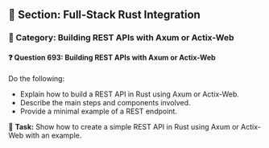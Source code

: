 ## 📘 Section: Full-Stack Rust Integration  
### 🔹 Category: Building REST APIs with Axum or Actix-Web  
#### ❓ Question 693: Building REST APIs with Axum or Actix-Web

Do the following:

- Explain how to build a REST API in Rust using Axum or Actix-Web.
- Describe the main steps and components involved.
- Provide a minimal example of a REST endpoint.

🔧 **Task:** Show how to create a simple REST API in Rust using Axum or Actix-Web with an example.
